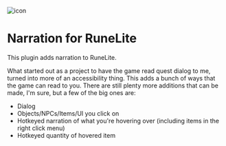 
![icon](https://user-images.githubusercontent.com/1350444/140634812-84350db6-822f-40d1-b9bd-9712d99f6bae.png)
# Narration for RuneLite

This plugin adds narration to RuneLite.

What started out as a project to have the game read quest dialog to me, turned into more of an accessibility thing. This adds a bunch of ways that the game can read to you. There are still plenty more additions that can be made, I'm sure, but a few of the big ones are:
- Dialog
- Objects/NPCs/Items/UI you click on
- Hotkeyed narration of what you're hovering over (including items in the right click menu)
- Hotkeyed quantity of hovered item
